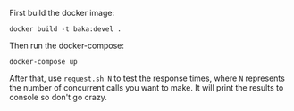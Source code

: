 First build the docker image:

    docker build -t baka:devel .

Then run the docker-compose:
    
    docker-compose up


After that, use `request.sh N` to test the response times, where `N` represents the number of concurrent calls you want to make. It will print the results to console so don't go crazy.
